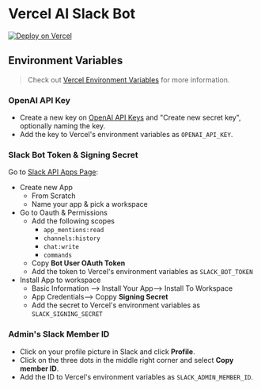 # Vercel AI Slack Bot

[![Deploy on Vercel](https://vercel.com/button)](https://vercel.com/new/clone?repository-url=https://github.com/devjiwonchoi/vercel-ai-slackbot&env=OPENAI_API_KEY,SLACK_BOT_TOKEN,SLACK_SIGNING_SECRET,SLACK_ADMIN_MEMBER_ID)

## Environment Variables

> Check out [Vercel Environment Variables](https://vercel.com/docs/projects/environment-variables) for more information.

### OpenAI API Key

- Create a new key on [OpenAI API Keys](https://platform.openai.com/api-keys) and "Create new secret key", optionally naming the key.
- Add the key to Vercel's environment variables as `OPENAI_API_KEY`.

### Slack Bot Token & Signing Secret

Go to [Slack API Apps Page](https://api.slack.com/apps):

- Create new App
  - From Scratch
  - Name your app & pick a workspace
- Go to Oauth & Permissions
  - Add the following scopes
    - `app_mentions:read`
    - `channels:history`
    - `chat:write`
    - `commands`
  - Copy **Bot User OAuth Token**
  - Add the token to Vercel's environment variables as `SLACK_BOT_TOKEN`
- Install App to workspace
  - Basic Information --> Install Your App--> Install To Workspace
  - App Credentials--> Coppy **Signing Secret**
  - Add the secret to Vercel's environment variables as `SLACK_SIGNING_SECRET`

### Admin's Slack Member ID

- Click on your profile picture in Slack and click **Profile**.
- Click on the three dots in the middle right corner and select **Copy member ID**.
- Add the ID to Vercel's environment variables as `SLACK_ADMIN_MEMBER_ID`.
